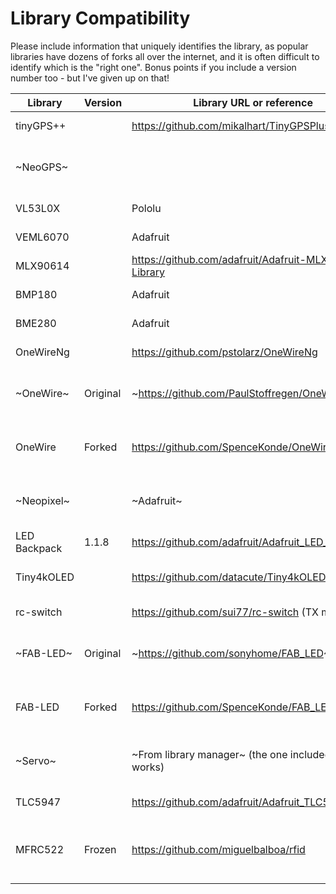 # Library Compatibility
Please include information that uniquely identifies the library, as popular libraries have dozens of forks all over the internet, and it is often difficult to identify which is the "right one". Bonus points if you include a version number too - but I've given up on that!
<!-- markdownlint-disable-file MD034 -->
| Library      | Version | Library URL or reference                              | Status                               | Notes                                                     |
|--------------|---------|-------------------------------------------------------|--------------------------------------|-----------------------------------------------------------|
| tinyGPS++    |         | https://github.com/mikalhart/TinyGPSPlus              |                 Compiles and works   |                                                           |
| ~NeoGPS~     |         |                                                       |  Architecture warning, doesn't work  |                                                           |
| VL53L0X      |         | Pololu                                                |                 Compiles and works   |                                                           |
| VEML6070     |         | Adafruit                                              |                 Compiles and works   |                                                           |
| MLX90614     |         | https://github.com/adafruit/Adafruit-MLX90614-Library |                 Compiles and works   |                                                           |
| BMP180       |         | Adafruit                                              |                 Compiles and works   |                                                           |
| BME280       |         | Adafruit                                              |                 Compiles and works   |                                                           |
| OneWireNg    |         | https://github.com/pstolarz/OneWireNg                 |                 Compiles and works   |                                                           |
| ~OneWire~    | Original| ~https://github.com/PaulStoffregen/OneWire~           |                   Does not compile   | Not compatible with modern AVRs other than the ATmega4809 |
| OneWire      | Forked  | https://github.com/SpenceKonde/OneWire                | I added support for "megaavr", works | Tested PR submitted August 2020. No response from Paul.   |
| ~Neopixel~   |         | ~Adafruit~                                            |                   Does not compile   | Use included tinyNeoPixel - Same API, adapted for these   |
| LED Backpack |   1.1.8 | https://github.com/adafruit/Adafruit_LED_Backpack     |                 Compiles and works   |                                                           |
| Tiny4kOLED   |         | https://github.com/datacute/Tiny4kOLED                |                 Compiles and works   | SSD1306, not just for tiny - anything with Wire.h lib     |
| rc-switch    |         | https://github.com/sui77/rc-switch  (TX mode)         |                 Compiles and works   | A surprise. I don't expect RX will work                   |
| ~FAB-LED~    | Original| ~https://github.com/sonyhome/FAB_LED~                 |        Architecture is unsupported   | FAB-LED is a WS2812 w/out buffer library; impressive      |
| FAB-LED      | Forked  | https://github.com/SpenceKonde/FAB_LED                | I added support for "megaavr", works | No response to my PR to get my fix into his version :-/   |
| ~Servo~      |         | ~From library manager~ (the one included w/core works)|                      Compile error   | Use Servo_megaTinyCore if installed Servo via lib. mgr.   |
| TLC5947      |         | https://github.com/adafruit/Adafruit_TLC5947          |                 Compiles and works   |                                                           |
| MFRC522      | Frozen  | https://github.com/miguelbalboa/rfid                  |                 Compiles and works   | Long ago had issue relating to F(). This is the F()ing library that forced the return of the macro! |
